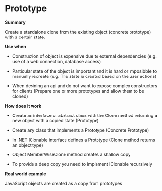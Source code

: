 # Prototype

<b>Summary</b>

Create a standalone clone from the existing object (concrete prototype) with a certain state.

<b>Use when</b>

* Construction of object is expensive due to external dependencies
  (e.g. use of a web connection, database access)

* Particular state of the object is important and it is hard or imposibble to manually recreate
  (e.g. The state is created based on the user actions)
  
* When desining an api and do not want to expose complex constructors for clients
  (Prepare one or more prototypes and allow them to be cloned)
  
<b>How does it work</b>

* Create an interface or abstract class with the Clone method returning a new object with a copied state (Prototype)

* Create any class that implements a Prototype (Concrete Prototype)

* In .NET IClonable interface defines a Prototype (Clone method returns an object type)

* Object MemberWiseClone method creates a shallow copy

* To provide a deep copy you need to implement IClonable recursively

<b>Real world example</b>

JavaScript objects are created as a copy from prototypes
